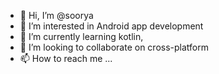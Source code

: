 - 👋 Hi, I’m @soorya
- 👀 I’m interested in Android app development
- 🌱 I’m currently learning kotlin,
- 💞️ I’m looking to collaborate on cross-platform
- 📫 How to reach me ...

<!---
Soorya84/Soorya84 is a ✨ special ✨ repository because its `README.md` (this file) appears on your GitHub profile.
You can click the Preview link to take a look at your changes.
--->
